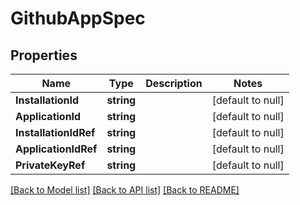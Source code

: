 # GithubAppSpec

## Properties
Name | Type | Description | Notes
------------ | ------------- | ------------- | -------------
**InstallationId** | **string** |  | [default to null]
**ApplicationId** | **string** |  | [default to null]
**InstallationIdRef** | **string** |  | [default to null]
**ApplicationIdRef** | **string** |  | [default to null]
**PrivateKeyRef** | **string** |  | [default to null]

[[Back to Model list]](../README.md#documentation-for-models) [[Back to API list]](../README.md#documentation-for-api-endpoints) [[Back to README]](../README.md)

